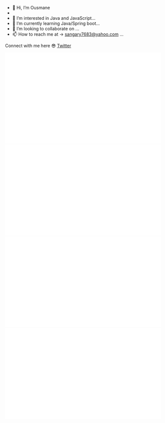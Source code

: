 - 👋 Hi, I’m Ousmane
- 
- 👀 I’m interested in Java and JavaScript...
- 🌱 I’m currently learning Java/Spring boot...
- 💞️ I’m looking to collaborate on ...
- 📫 How to reach me at -> sangary7683@yahoo.com ...


Connect with me here 😎
[Twitter](https://twitter.com/OusmaneSangary2/)



![](https://raw.githubusercontent.com/sangaryousmane/github-stats/master/generated/overview.svg#gh-dark-mode-only)  ![](https://raw.githubusercontent.com/sangaryousmane/github-stats/master/generated/languages.svg#gh-light-mode-only)
![](https://raw.githubusercontent.com/sangaryousmane/github-stats/master/generated/overview.svg#gh-light-mode-only) ![](https://raw.githubusercontent.com/sangaryousmane/github-stats/master/generated/languages.svg#gh-dark-mode-only)



<!-- [![My GitHub Stats](https://github-readme-stats.vercel.app/api/?username=sangaryousmane&count_private=false&theme=tokyonight&showicons=true)]()
[![My GitHub Language Stats](https://github-readme-stats.vercel.app/api/top-langs/?username=sangaryousmane&langs_count=8&theme=tokyonight)]() -->
